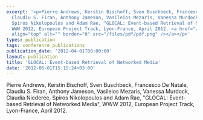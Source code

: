 ```yaml
---
excerpt: '<p>Pierre Andrews, Kerstin Bischoff, Sven Buschbeck, Francesco De Natale,
  Claudiu S. Firan, Anthony Jameson, Vasileios Mezaris, Vanessa Murdock, Claudia Niederée,
  Spiros Nikolopoulos and Adam Rae, "GLOCAL: Event-based Retrieval of Networked Media",
  WWW 2012, European Project Track, Lyon-France, April 2012. <a href="/files/Nikolopoulos_WWW_2012.pdf"><img
  align="top" alt="" border="0" src="/files/pdf/pdf.png" /></a></p>'
types: publication
tags: conference_publications
publication_date: '2012-04-01T00:00:00'
layout: publication
title: 'GLOCAL: Event-based Retrieval of Networked Media'
date: '2012-06-01T15:15:24+03:00'
---
```

<p>Pierre Andrews, Kerstin Bischoff, Sven Buschbeck, Francesco De Natale, Claudiu S. Firan, Anthony Jameson, Vasileios Mezaris, Vanessa Murdock, Claudia Niederée, Spiros Nikolopoulos and Adam Rae, "GLOCAL: Event-based Retrieval of Networked Media", WWW 2012, European Project Track, Lyon-France, April 2012. <a href="/files/Nikolopoulos_WWW_2012.pdf"><img align="top" alt="" border="0" src="/files/pdf/pdf.png" /></a></p>
